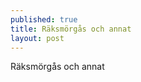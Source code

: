 ```yaml
---
published: true
title: Räksmörgås och annat
layout: post
---
```

<p>R&auml;ksm&ouml;rg&aring;s och annat</p>
